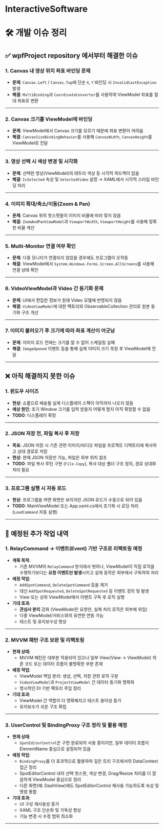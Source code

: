 # InteractiveSoftware
# 🛠️ 개발 이슈 정리

## ✅ wpfProject repository 에서부터 해결한 이슈

### 1. Canvas 내 영상 위치 좌표 바인딩 문제
- **문제**: `Canvas.Left` / `Canvas.Top`에 단순 `X`, `Y` 바인딩 시 `InvalidCastException` 발생
- **해결**: `MultiBinding`과 `CoordinateConverter`를 사용하여 ViewModel 좌표를 절대 좌표로 변환

---

### 2. Canvas 크기를 ViewModel에 바인딩
- **문제**: ViewModel에서 Canvas 크기를 모르기 때문에 좌표 변환이 어려움
- **해결**: `CanvasSizeBindingBehavior`를 사용해 `CanvasWidth`, `CanvasHeight`를 ViewModel로 전달

---

### 3. 영상 선택 시 색상 변경 및 시각화
- **문제**: 선택한 영상(ViewModel)의 테두리 색상 등 시각적 피드백이 없음
- **해결**: `IsSelected` 속성 및 `SelectedVideo` 설정 → XAML에서 시각적 스타일 바인딩 처리

---

### 4. 이미지 확대/축소/이동(Zoom & Pan)
- **문제**: Canvas 위의 핫스팟들이 이미지 비율에 따라 맞지 않음
- **해결**: `ZoomAndPanViewModel`과 `ViewportWidth`, `ViewportHeight`를 사용해 정확한 비율 계산

---

### 5. Multi-Monitor 연결 여부 확인
- **문제**: 다중 모니터가 연결되지 않았을 경우에도 프로그램이 오작동
- **해결**: ViewModel에서 `System.Windows.Forms.Screen.AllScreens`를 사용해 연결 상태 확인

---

### 6. VideoViewModel과 Video 간 동기화 문제
- **문제**: UI에서 편집한 정보가 원래 Video 모델에 반영되지 않음
- **해결**: `VideoViewModel`에 대한 팩토리와 ObservableCollection 관리로 원본 동기화 구조 개선

---

### 7. 이미지 불러오기 후 크기에 따라 좌표 계산이 어긋남
- **문제**: 이미지 로드 전에는 크기를 알 수 없어 스케일링 실패
- **해결**: `ImageOpened` 이벤트 등을 통해 실제 이미지 크기 측정 후 ViewModel에 전달

---

## ❌ 아직 해결하지 못한 이슈

### 1. 윈도우 사이즈
- **현상**: 쇼룸으로 배송될 실제 디스플레이 스펙이 아직까지 나오지 않음
- **예상 원인**: 초기 Window 크기를 입력 받을지 어떻게 할지 아직 확정할 수 없음
- **TODO**: 디스플레이 확정

---

### 2. JSON 저장 전, 파일 복사 후 저장
- **목표**: JSON 저장 시 기존 관련 이미지/비디오 파일을 프로젝트 디렉토리에 복사하고 상대 경로로 저장
- **현상**: 현재 JSON 저장만 가능, 파일은 외부 위치 참조
- **TODO**: 파일 복사 루틴 구현 (`File.Copy`), 복사 대상 폴더 구조 정의, 경로 상대화 처리 필요

---

### 3. 프로그램 실행 시 자동 로드
- **현상**: 프로그램을 켜면 화면은 보이지만 JSON 로드가 수동으로 되어 있음
- **TODO**: MainViewModel 또는 App.xaml.cs에서 초기화 시 로딩 처리 (`LoadCommand` 자동 실행)

---
## 🔧 예정된 추가 작업 내역

### 1. RelayCommand → 이벤트(Event) 기반 구조로 리팩토링 예정
- **계획 목적**:
  - 기존 MVVM의 `RelayCommand` 방식에서 벗어나, ViewModel이 직접 로직을 수행하기보다는 **요청 이벤트만 발생**시키고 실제 동작은 외부에서 구독하여 처리
- **예정 작업**:
  - `AddSpotCommand`, `DeleteSpotCommand` 등을 제거
  - 대신 `AddSpotRequested`, `DeleteSpotRequested` 등 이벤트 정의 및 발생
  - View 또는 상위 ViewModel에서 이벤트 구독 후 로직 실행
- **기대 효과**:
  - **관심사 분리** 강화 (ViewModel은 요청만, 실제 처리 로직은 외부에 위임)
  - 다중 ViewModel/서비스와의 유연한 연동 가능
  - 테스트 및 유지보수성 향상

---

### 2. MVVM 패턴 구조 보완 및 리팩토링
- **현재 상태**:
  - MVVM 패턴은 대부분 적용되어 있으나 일부 View(View → ViewModel) 의존 코드 또는 데이터 흐름이 불명확한 부분 존재
- **예정 작업**:
  - ViewModel 책임 분리: 생성, 선택, 저장 관련 로직 구분
  - `VideoViewModel`과 `ProjectViewModel` 간 데이터 동기화 명확화
  - 명시적인 DI 기반 팩토리 주입 정리
- **기대 효과**:
  - ViewModel 간 역할이 더 명확해지고 테스트 용이성 증가
  - 유지보수가 쉬운 구조 확립

---

### 3. UserControl 및 BindingProxy 구조 정리 및 활용 예정
- **현재 상태**:
  - `SpotEditorControl`은 구현 완료되어 사용 중이지만, 일부 데이터 흐름이 ElementName 중심으로 설정되어 있음
- **예정 작업**:
  - `BindingProxy`를 더 효과적으로 활용하여 깊은 트리 구조에서의 DataContext 접근 정리
  - SpotEditorControl 내의 선택 핫스팟, 색상 변경, Drag/Resize 처리를 더 깔끔하게 ViewModel 중심으로 정리
  - 다른 화면(예: DashView)에도 SpotEditorControl 재사용 가능하도록 속성 및 명령 통합
- **기대 효과**:
  - UI 구성 재사용성 증가
  - XAML 구조 단순화 및 가독성 향상
  - 기능 변경 시 수정 범위 최소화

---

